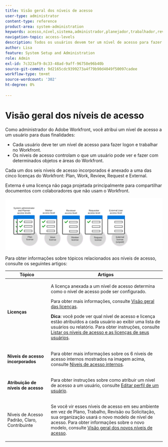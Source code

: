 ```yaml
---
title: Visão geral dos níveis de acesso
user-type: administrator
content-type: reference
product-area: system-administration
keywords: acesso,nível,sistema,administrador,planejador,trabalhador,revisor,solicitante,externo,usuário
navigation-topic: access-levels
description: Todos os usuários devem ter um nível de acesso para fazer logon e trabalhar no Workfront. Você usa o nível de acesso para controlar o que um usuário pode ver e fazer com determinados objetos e áreas do Workfront. Cada um dos seis níveis de acesso incorporados é anexado a uma das cinco licenças do Workfront, que são de Plano, Trabalho, Revisão, Solicitação e Externo.
author: Lisa
feature: System Setup and Administration
role: Admin
exl-id: 7c323af9-8c33-48ad-9aff-96758e96b40b
source-git-commit: 9d2165cdc9399273a4f79b90d4049f50097cadee
workflow-type: tm+mt
source-wordcount: '302'
ht-degree: 0%

---
```


# Visão geral dos níveis de acesso

<!-- Audited: 12/2023 -->

Como administrador do Adobe Workfront, você atribui um nível de acesso a um usuário para duas finalidades:

* Cada usuário deve ter um nível de acesso para fazer logon e trabalhar no Workfront.
* Os níveis de acesso controlam o que um usuário pode ver e fazer com determinados objetos e áreas do Workfront.

Cada um dos seis níveis de acesso incorporados é anexado a uma das cinco licenças do Workfront: Plan, Work, Review, Request e External.

Externa é uma licença não paga projetada principalmente para compartilhar documentos com colaboradores que não usam o Workfront.

![](assets/access-levels-and-licenses-old.png)

Para obter informações sobre tópicos relacionados aos níveis de acesso, consulte os seguintes artigos:

<table style="table-layout:auto"> 
 <col> 
 <col> 
 <thead> 
  <tr> 
   <th>Tópico</th> 
   <th>Artigos</th> 
  </tr> 
 </thead> 
 <tbody> 
  <tr> 
   <td><p><strong>Licenças</strong></p></td> 
   <td> <p>A licença anexada a um nível de acesso determina como o nível de acesso pode ser configurado.</p> <p>Para obter mais informações, consulte <a href="../../../administration-and-setup/add-users/access-levels-and-object-permissions/wf-licenses.md" class="MCXref xref">Visão geral das licenças</a>.</p> <p><strong>Dica</strong>: você pode ver qual nível de acesso e licença estão atribuídos a cada usuário ao exibir uma lista de usuários ou relatório. Para obter instruções, consulte <a href="../../../administration-and-setup/add-users/access-levels-and-object-permissions/list-access-levels-and-licenses-for-your-users.md" class="MCXref xref">Listar os níveis de acesso e as licenças de seus usuários</a>.</p> </td> 
  </tr> 
  <tr> 
   <td><strong>Níveis de acesso incorporados</strong></td> 
   <td> <p>Para obter mais informações sobre os 6 níveis de acesso internos mostrados na imagem acima, consulte <a href="../../../administration-and-setup/add-users/access-levels-and-object-permissions/default-access-levels-in-workfront.md" class="MCXref xref">Níveis de acesso internos</a>.</p> </td> 
  </tr> 
  <tr> 
   <td><strong>Atribuição de níveis de acesso</strong></td> 
   <td> <p>Para obter instruções sobre como atribuir um nível de acesso a um usuário, consulte <a href="../../../administration-and-setup/add-users/create-and-manage-users/edit-a-users-profile.md" class="MCXref xref">Editar perfil de um usuário</a>.</p> </td> 
  </tr> 
  <tr> 
   <td>Níveis de Acesso Padrão, Claro, Contribuinte</td> 
   <td> <p>Se você vir esses níveis de acesso em seu ambiente em vez de Plano, Trabalho, Revisão ou Solicitação, sua organização usará o novo modelo de nível de acesso. Para obter informações sobre o novo modelo, consulte <a href="../../../administration-and-setup/add-users/how-access-levels-work/access-level-overview.md" class="MCXref xref">Visão geral dos novos níveis de acesso</a>.</p> </td> 
  </tr> 
  <!--
  <tr> 
   <td>Access levels and proofing</td> 
   <td> <p>Your users' access levels can affect proofing for each permission profile. For more information, see the section in the article .</p> </td> 
  </tr> 
  -->
 </tbody> 
</table>
